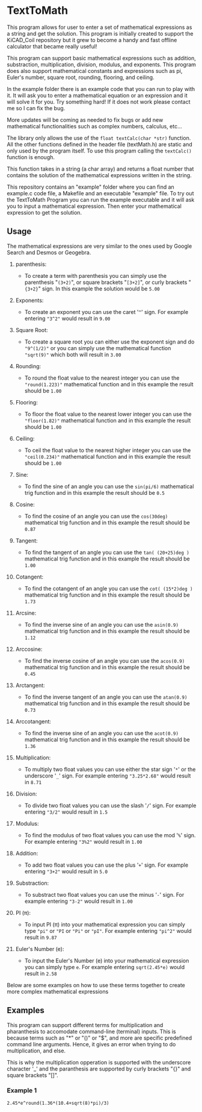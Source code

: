 # TextToMath
This program allows for user to enter a set of mathematical expressions as a string and get the solution. This program is initially created to support the KiCAD_Coil repository but it grew to become a handy and fast offline calculator that became really useful!

This program can support basic mathematical expressions such as addition, substraction, multiplication, division, modulus, and exponents.
This program does also support mathematical constants and expressions such as pi, Euler's number, square root, rounding, flooring, and ceiling.

In the example folder there is an example code that you can run to play with it. It will ask you to enter a mathematical equation or an expression and it will solve it for you. Try something hard! If it does not work please contact me so I can fix the bug.

More updates will be coming as needed to fix bugs or add new mathematical functionalities such as complex numbers, calculus, etc...

The library only allows the use of the ```float textCalc(char *str)``` function. All the other functions defined in the header file (textMath.h) are static and only used by the program itself. To use this program calling the ```textCalc()``` function is enough. 

This function takes in a string (a char array) and returns a float number that contains the solution of the mathematical expressions written in the string.

This repository contains an "example" folder where you can find an example.c code file, a Makefile and an executable "example" file. To try out the TextToMath Program you can run the example executable and it will ask you to input a mathematical expression. Then enter your mathematical expression to get the solution.

## Usage
The mathematical expressions are very similar to the ones used by Google Search and Desmos or Geogebra.

1. parenthesis:
    - To create a term with parenthesis you can simply use the parenthesis "```(3+2)```", or square brackets "```[3+2]```", or curly brackets "```{3+2}```" sign. In this example the solution would be ```5.00```

2. Exponents:
    - To create an exponent you can use the caret '```^```' sign. For example entering ```"3^2"``` would result in ```9.00```

3. Square Root:
    - To create a square root you can either use the exponent sign and do ```"9^(1/2)"``` or you can simply use the mathematical function ```"sqrt(9)"``` which both will result in ```3.00```

4. Rounding:
    - To round the float value to the nearest integer you can use the ```"round(1.223)"``` mathematical function and in this example the result should be ```1.00```

5. Flooring:
    - To floor the float value to the nearest lower integer you can use the ```"floor(1.82)"``` mathematical function and in this example the result should be ```1.00```

6. Ceiling:
    - To ceil the float value to the nearest higher integer you can use the ```"ceil(0.234)"``` mathematical function and in this example the result should be ```1.00```

7. Sine:
    - To find the sine of an angle you can use the ```sin(pi/6)``` mathematical trig function and in this example the result should be ```0.5```

8. Cosine:
    - To find the cosine of an angle you can use the ```cos(30deg)``` mathematical trig function and in this example the result should be ```0.87```

8. Tangent:
    - To find the tangent of an angle you can use the ```tan( (20+25)deg )``` mathematical trig function and in this example the result should be ```1.00```

9. Cotangent:
    - To find the cotangent of an angle you can use the ```cot( (15*2)deg )``` mathematical trig function and in this example the result should be ```1.73```

10. Arcsine:
    - To find the inverse sine of an angle you can use the ```asin(0.9)``` mathematical trig function and in this example the result should be ```1.12```

11. Arccosine:
    - To find the inverse cosine of an angle you can use the ```acos(0.9)``` mathematical trig function and in this example the result should be ```0.45```

12. Arctangent:
    - To find the inverse tangent of an angle you can use the ```atan(0.9)``` mathematical trig function and in this example the result should be ```0.73```

13. Arccotangent:
    - To find the inverse sine of an angle you can use the ```acot(0.9)``` mathematical trig function and in this example the result should be ```1.36```

14. Multiplication:
    - To multiply two float values you can use either the star sign '```*```' or the underscore '```_```' sign. For example entering ```"3.25*2.68"``` would result in ```8.71```

15. Division:
    - To divide two float values you can use the slash '```/```' sign. For example entering ```"3/2"``` would result in ```1.5```

16. Modulus:
    - To find the modulus of two float values you can use the mod '```%```' sign. For example entering ```"3%2"``` would result in ```1.00```

17. Addition:
    - To add two float values you can use the plus '```+```' sign. For example entering ```"3+2"``` would result in ```5.0```

18. Substraction:
    - To substract two float values you can use the minus '```-```' sign. For example entering ```"3-2"``` would result in ```1.00```

19. PI (π):
    - To input PI (π) into your mathematical expression you can simply type ```"pi"``` or ```"PI``` or ```"Pi"``` or ```"pI"```. For example entering ```"pi^2"``` would result in ```9.87```

20. Euler's Number (e):
    -   To input the Euler's Number (e) into your mathematical expression you can simply type ```e```. For example entering ```sqrt(2.45*e)``` would result in ```2.58```

Below are some examples on how to use these terms together to create more complex mathematical expressions

## Examples
This program can support different terms for multiplication and pharanthesis to accomodate command-line (terminal) inputs. This is because terms such as "*" or "()" or "$", and more are specific predefined command line arguments. Hence, it gives an error when trying to do multiplication, and else.

This is why the multiplication opperation is supported with the underscore character '_' and the paranthesis are supported by curly brackets "{}" and square brackets "[]".

### Example 1

```
2.45*e^round(1.36*(10.4+sqrt(8)*pi)/3)
```